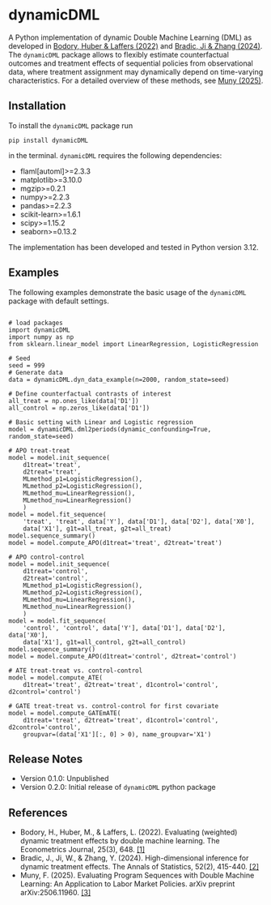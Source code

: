 # dynamicDML
A Python implementation of dynamic Double Machine Learning (DML) as
developed in [Bodory, Huber & Laffers (2022)](https://doi.org/10.1093/ectj/utac018) and [Bradic, Ji & Zhang
(2024)](https://doi.org/10.1214/24-AOS2352). The `dynamicDML` package allows to flexibly estimate counterfactual outcomes
and treatment effects of sequential policies from observational data, where
treatment assignment may dynamically depend on time-varying characteristics.
For a detailed overview of these methods, see [Muny (2025)](https://arxiv.org/abs/2506.11960).

Installation
----------------------------
To install the `dynamicDML` package run
```
pip install dynamicDML
```
in the terminal. `dynamicDML` requires the following dependencies:

* flaml[automl]>=2.3.3
* matplotlib>=3.10.0
* mgzip>=0.2.1
* numpy>=2.2.3
* pandas>=2.2.3
* scikit-learn>=1.6.1
* scipy>=1.15.2
* seaborn>=0.13.2

The implementation has been developed and tested in Python version 3.12.

Examples
----------------------------

The following examples demonstrate the basic usage of the `dynamicDML`
package with default settings.
```

# load packages
import dynamicDML
import numpy as np
from sklearn.linear_model import LinearRegression, LogisticRegression

# Seed
seed = 999
# Generate data
data = dynamicDML.dyn_data_example(n=2000, random_state=seed)

# Define counterfactual contrasts of interest
all_treat = np.ones_like(data['D1'])
all_control = np.zeros_like(data['D1'])

# Basic setting with Linear and Logistic regression
model = dynamicDML.dml2periods(dynamic_confounding=True, random_state=seed)

# APO treat-treat
model = model.init_sequence(
    d1treat='treat',
    d2treat='treat',
    MLmethod_p1=LogisticRegression(),
    MLmethod_p2=LogisticRegression(),
    MLmethod_mu=LinearRegression(),
    MLmethod_nu=LinearRegression()
    )
model = model.fit_sequence(
    'treat', 'treat', data['Y'], data['D1'], data['D2'], data['X0'],
    data['X1'], g1t=all_treat, g2t=all_treat)
model.sequence_summary()
model = model.compute_APO(d1treat='treat', d2treat='treat')

# APO control-control
model = model.init_sequence(
    d1treat='control',
    d2treat='control',
    MLmethod_p1=LogisticRegression(),
    MLmethod_p2=LogisticRegression(),
    MLmethod_mu=LinearRegression(),
    MLmethod_nu=LinearRegression()
    )
model = model.fit_sequence(
    'control', 'control', data['Y'], data['D1'], data['D2'], data['X0'],
    data['X1'], g1t=all_control, g2t=all_control)
model.sequence_summary()
model = model.compute_APO(d1treat='control', d2treat='control')

# ATE treat-treat vs. control-control
model = model.compute_ATE(
    d1treat='treat', d2treat='treat', d1control='control', d2control='control')

# GATE treat-treat vs. control-control for first covariate
model = model.compute_GATEmATE(
    d1treat='treat', d2treat='treat', d1control='control', d2control='control',
    groupvar=(data['X1'][:, 0] > 0), name_groupvar='X1')
```

Release Notes
----------------------------
- Version 0.1.0: Unpublished
- Version 0.2.0: Initial release of `dynamicDML` python package

References
----------------------------
- Bodory, H., Huber, M., & Laffers, L. (2022). Evaluating (weighted) dynamic treatment effects by double machine learning. The Econometrics Journal, 25(3), 648. [[1]](https://doi.org/10.1093/ectj/utac018)
- Bradic, J., Ji, W., & Zhang, Y. (2024). High-dimensional inference for dynamic treatment effects. The Annals of Statistics, 52(2), 415-440. [[2]](https://doi.org/10.1214/24-AOS2352) 
- Muny, F. (2025). Evaluating Program Sequences with Double Machine Learning: An Application to Labor Market Policies. arXiv preprint arXiv:2506.11960. [[3]](https://arxiv.org/abs/2506.11960)
